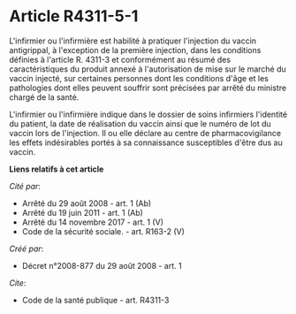 # Article R4311-5-1

L'infirmier ou l'infirmière est habilité à pratiquer l'injection du vaccin antigrippal, à l'exception de la première
injection, dans les conditions définies à l'article R. 4311-3 et conformément au résumé des caractéristiques du produit
annexé à l'autorisation de mise sur le marché du vaccin injecté, sur certaines personnes dont les conditions d'âge et les
pathologies dont elles peuvent souffrir sont précisées par arrêté du ministre chargé de la santé.

L'infirmier ou l'infirmière indique dans le dossier de soins infirmiers l'identité du patient, la date de réalisation du
vaccin ainsi que le numéro de lot du vaccin lors de l'injection. Il ou elle déclare au centre de pharmacovigilance les effets
indésirables portés à sa connaissance susceptibles d'être dus au vaccin.

**Liens relatifs à cet article**

_Cité par_:

  - Arrêté du 29 août 2008 - art. 1 (Ab)
  - Arrêté du 19 juin 2011 - art. 1 (Ab)
  - Arrêté du 14 novembre 2017 - art. 1 (V)
  - Code de la sécurité sociale. - art. R163-2 (V)

_Créé par_:

  - Décret n°2008-877 du 29 août 2008 - art. 1

_Cite_:

  - Code de la santé publique - art. R4311-3
